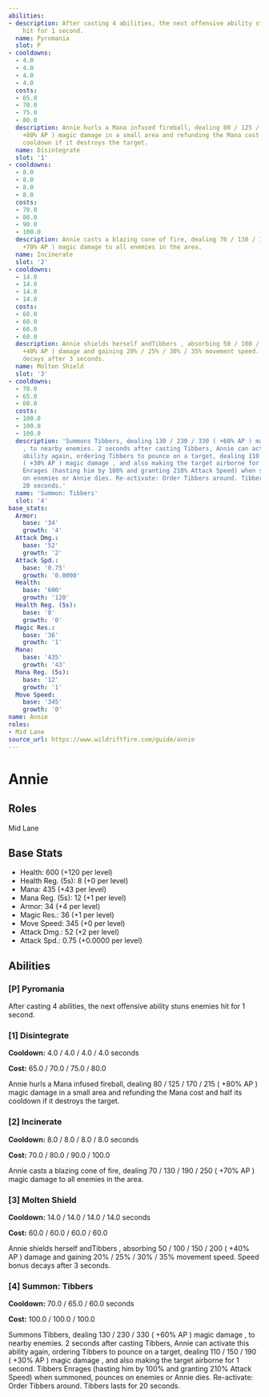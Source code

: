 ```yaml
---
abilities:
- description: After casting 4 abilities, the next offensive ability stuns enemies
    hit for 1 second.
  name: Pyromania
  slot: P
- cooldowns:
  - 4.0
  - 4.0
  - 4.0
  - 4.0
  costs:
  - 65.0
  - 70.0
  - 75.0
  - 80.0
  description: Annie hurls a Mana infused fireball, dealing 80 / 125 / 170 / 215 (
    +80% AP ) magic damage in a small area and refunding the Mana cost and half its
    cooldown if it destroys the target.
  name: Disintegrate
  slot: '1'
- cooldowns:
  - 8.0
  - 8.0
  - 8.0
  - 8.0
  costs:
  - 70.0
  - 80.0
  - 90.0
  - 100.0
  description: Annie casts a blazing cone of fire, dealing 70 / 130 / 190 / 250 (
    +70% AP ) magic damage to all enemies in the area.
  name: Incinerate
  slot: '2'
- cooldowns:
  - 14.0
  - 14.0
  - 14.0
  - 14.0
  costs:
  - 60.0
  - 60.0
  - 60.0
  - 60.0
  description: Annie shields herself andTibbers , absorbing 50 / 100 / 150 / 200 (
    +40% AP ) damage and gaining 20% / 25% / 30% / 35% movement speed. Speed bonus
    decays after 3 seconds.
  name: Molten Shield
  slot: '3'
- cooldowns:
  - 70.0
  - 65.0
  - 60.0
  costs:
  - 100.0
  - 100.0
  - 100.0
  description: 'Summons Tibbers, dealing 130 / 230 / 330 ( +60% AP ) magic damage
    , to nearby enemies. 2 seconds after casting Tibbers, Annie can activate this
    ability again, ordering Tibbers to pounce on a target, dealing 110 / 150 / 190
    ( +30% AP ) magic damage , and also making the target airborne for 1 second. Tibbers
    Enrages (hasting him by 100% and granting 210% Attack Speed) when summoned, pounces
    on enemies or Annie dies. Re-activate: Order Tibbers around. Tibbers lasts for
    20 seconds.'
  name: 'Summon: Tibbers'
  slot: '4'
base_stats:
  Armor:
    base: '34'
    growth: '4'
  Attack Dmg.:
    base: '52'
    growth: '2'
  Attack Spd.:
    base: '0.75'
    growth: '0.0000'
  Health:
    base: '600'
    growth: '120'
  Health Reg. (5s):
    base: '8'
    growth: '0'
  Magic Res.:
    base: '36'
    growth: '1'
  Mana:
    base: '435'
    growth: '43'
  Mana Reg. (5s):
    base: '12'
    growth: '1'
  Move Speed:
    base: '345'
    growth: '0'
name: Annie
roles:
- Mid Lane
source_url: https://www.wildriftfire.com/guide/annie
---
```


# Annie

## Roles

Mid Lane

## Base Stats

- Health: 600 (+120 per level)
- Health Reg. (5s): 8 (+0 per level)
- Mana: 435 (+43 per level)
- Mana Reg. (5s): 12 (+1 per level)
- Armor: 34 (+4 per level)
- Magic Res.: 36 (+1 per level)
- Move Speed: 345 (+0 per level)
- Attack Dmg.: 52 (+2 per level)
- Attack Spd.: 0.75 (+0.0000 per level)

## Abilities

### [P] Pyromania

After casting 4 abilities, the next offensive ability stuns enemies hit for 1 second.

### [1] Disintegrate

**Cooldown:** 4.0 / 4.0 / 4.0 / 4.0 seconds

**Cost:** 65.0 / 70.0 / 75.0 / 80.0

Annie hurls a Mana infused fireball, dealing 80 / 125 / 170 / 215 ( +80% AP ) magic damage in a small area and refunding the Mana cost and half its cooldown if it destroys the target.

### [2] Incinerate

**Cooldown:** 8.0 / 8.0 / 8.0 / 8.0 seconds

**Cost:** 70.0 / 80.0 / 90.0 / 100.0

Annie casts a blazing cone of fire, dealing 70 / 130 / 190 / 250 ( +70% AP ) magic damage to all enemies in the area.

### [3] Molten Shield

**Cooldown:** 14.0 / 14.0 / 14.0 / 14.0 seconds

**Cost:** 60.0 / 60.0 / 60.0 / 60.0

Annie shields herself andTibbers , absorbing 50 / 100 / 150 / 200 ( +40% AP ) damage and gaining 20% / 25% / 30% / 35% movement speed. Speed bonus decays after 3 seconds.

### [4] Summon: Tibbers

**Cooldown:** 70.0 / 65.0 / 60.0 seconds

**Cost:** 100.0 / 100.0 / 100.0

Summons Tibbers, dealing 130 / 230 / 330 ( +60% AP ) magic damage , to nearby enemies. 2 seconds after casting Tibbers, Annie can activate this ability again, ordering Tibbers to pounce on a target, dealing 110 / 150 / 190 ( +30% AP ) magic damage , and also making the target airborne for 1 second. Tibbers Enrages (hasting him by 100% and granting 210% Attack Speed) when summoned, pounces on enemies or Annie dies. Re-activate: Order Tibbers around. Tibbers lasts for 20 seconds.

